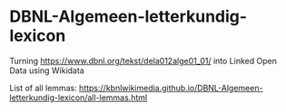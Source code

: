 # DBNL-Algemeen-letterkundig-lexicon
Turning https://www.dbnl.org/tekst/dela012alge01_01/ into Linked Open Data using Wikidata

List of all lemmas: https://kbnlwikimedia.github.io/DBNL-Algemeen-letterkundig-lexicon/all-lemmas.html
